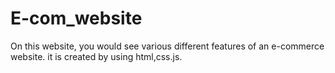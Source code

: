 # E-com_website
On this website, you would see various different features of an e-commerce website. it is created by using html,css.js.
